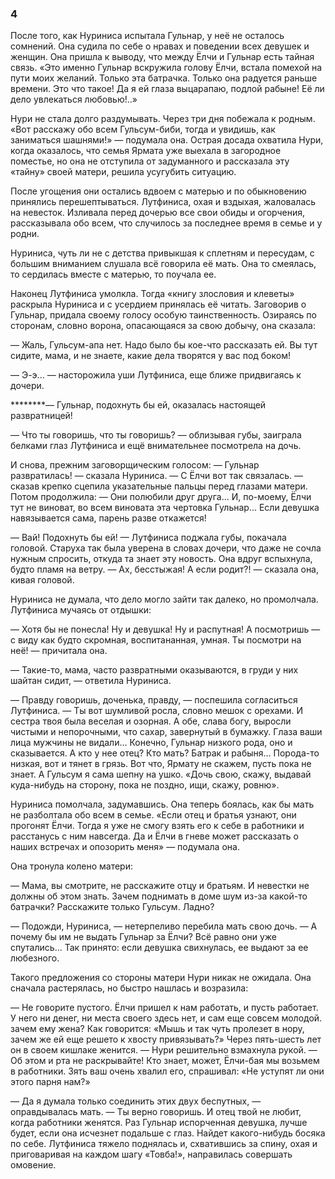 ### 4

После того, как Нуриниса испытала Гульнар, у неё не осталось сомнений.
Она судила по себе о нравах и поведении всех девушек и женщин.
Она пришла к выводу, что между Ёлчи и Гульнар есть тайная связь.
«Это именно Гульнар вскружила голову Ёлчи, встала помехой на пути моих желаний.
Только эта батрачка.
Только она радуется раньше времени.
Это что такое!
Да я ей глаза выцарапаю, подлой рабыне!
Её ли дело увлекаться любовью!..»

Нури не стала долго раздумывать.
Через три дня побежала к родным.
«Вот расскажу обо всем Гульсум-биби, тогда и увидишь, как заниматься шашнями!» — подумала она.
Острая досада охватила Нури, когда оказалось, что семья Ярмата уже выехала в загородное поместье, но она не отступила от задуманного и рассказала эту «тайну» своей матери, решила усугубить ситуацию.

После угощения они остались вдвоем с матерью и по обыкновению принялись перешептываться.
Лутфиниса, охая и вздыхая, жаловалась на невесток.
Изливала перед дочерью все свои обиды и огорчения, рассказывала обо всем, что случилось за последнее время в семье и у родни.

Нуриниса, чуть ли не с детства привыкшая к сплетням и пересудам, с большим вниманием слушала всё говорила её мать.
Она то смеялась, то сердилась вместе с матерью, то поучала ее.

Наконец Лутфиниса умолкла.
Тогда «книгу злословия и клеветы» раскрыла Нуриниса и с усердием принялась её читать.
Заговорив о Гульнар, придала своему голосу особую таинственность.
Озираясь по сторонам, словно ворона, опасающаяся за свою добычу, она сказала:

— Жаль, Гульсум-апа нет.
Надо было бы кое-что рассказать ей.
Вы тут сидите, мама, и не знаете, какие дела творятся у вас под боком!

— Э-э... — насторожила уши Лутфиниса, еще ближе придвигаясь к дочери.

********— Гульнар, подохнуть бы ей, оказалась настоящей развратницей!

— Что ты говоришь, что ты говоришь? — облизывая губы, заиграла белками глаз Лутфиниса и ещё внимательнее посмотрела на дочь.

И снова, прежним заговорщическим голосом:
— Гульнар развратилась! — сказала Нуриниса.
— С Ёлчи вот так связалась. — сказав крепко сцепила указательные пальцы перед глазами матери.
Потом продолжила:
— Они полюбили друг друга…
И, по-моему, Ёлчи тут не виноват, во всем виновата эта чертовка Гульнар...
Если девушка навязывается сама, парень разве откажется!


— Вай!
Подохнуть бы ей! — Лутфиниса поджала губы, покачала головой.
Старуха так была уверена в словах дочери, что даже не сочла нужным спросить, откуда та знает эту новость.
Она вдруг вспыхнула, будто пламя на ветру.
— Ах, бесстыжая!
А если родит?! — сказала она, кивая головой.

Нуриниса не думала, что дело могло зайти так далеко, но промолчала.
Лутфиниса мучаясь от отдышки:

— Хотя бы не понесла!
Ну и девушка!
Ну и распутная!
А посмотришь — с виду как будто скромная, воспитананная, умная.
Ты посмотри на неё! — причитала она.

— Такие-то, мама, часто развратными оказываются, в груди у них шайтан сидит, — ответила Нуриниса.

— Правду говоришь, доченька, правду, — поспешила согласиться Лутфиниса.
— Ты вот шумливой росла, словно мешок с орехами.
И сестра твоя была веселая и озорная.
А обе, слава богу, выросли чистыми и непорочными, что сахар, завернутый в бумажку.
Глаза ваши лица мужчины не видали…
Конечно, Гульнар низкого рода, оно и сказывается.
А кто у нее отец?
Кто мать?
Батрак и рабыня…
Порода-то низкая, вот и тянет в грязь.
Вот что, Ярмату не скажем, пусть пока не знает.
А Гульсум я сама шепну на ушко.
«Дочь свою, скажу, выдавай куда-нибудь на сторону, пока не поздно, ищи, скажу, ровню».

Нуриниса помолчала, задумавшись.
Она теперь боялась, как бы мать не разболтала обо всем в семье.
«Если отец и братья узнают, они прогонят Ёлчи.
Тогда я уже не смогу взять его к себе в работники и расстанусь с ним навсегда.
Да и Ёлчи в гневе может рассказать о наших встречах и опозорить меня» — подумала она.

Она тронула колено матери:

— Мама, вы смотрите, не расскажите отцу и братьям.
И невестки не должны об этом знать.
Зачем поднимать в доме шум из-за какой-то батрачки?
Расскажите только Гульсум.
Ладно?

— Подожди, Нуриниса, — нетерпеливо перебила мать свою дочь.
— А почему бы им не выдать Гульнар за Ёлчи?
Всё равно они уже спутались...
Так принято: если девушка свихнулась, ее выдают за ее любезного.

Такого предложения со стороны матери Нури никак не ожидала.
Она сначала растерялась, но быстро нашлась и возразила:

— Не говорите пустого.
Ёлчи пришел к нам работать, и пусть работает.
У него ни денег, ни места своего здесь нет, и сам еще совсем молодой.
зачем ему жена?
Как говорится:
«Мышь и так чуть пролезет в нору, зачем же ей еще решето к хвосту привязывать?» Через пять-шесть лет он в своем кишлаке женится. — Нури решительно взмахнула рукой.
— Об этом и рта не раскрывайте!
Кто знает, может, Ёлчи-бая мы возьмем в работники. Зять ваш очень хвалил его, спрашивал:
«Не уступят ли они этого парня нам?»

— Да я думала только соединить этих двух беспутных, — оправдывалась мать.
— Ты верно говоришь.
И отец твой не любит, когда работники женятся.
Раз Гульнар испорченная девушка, лучше будет, если она исчезнет подальше с глаз.
Найдет какого-нибудь босяка по себе. Лутфиниса тяжело поднялась и, схватившись за спину, охая и приговаривая на каждом шагу «Товба!», направилась совершать омовение.
